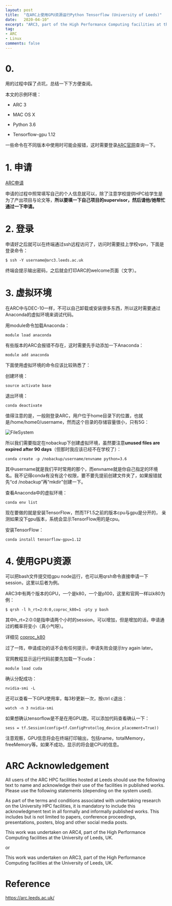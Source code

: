```yaml
---
layout: post
title:  "在ARC上使用GPU资源运行Python Tensorflow (University of Leeds)"
date:   2020-04-10"
excerpt: "ARC3, part of the High Performance Computing facilities at the University of Leeds, UK"
tag:
- ARC
- Linux
comments: false
---
```


# 0. 

用的过程中踩了点坑，总结一下下方便查阅。

本文的示例环境：

- ARC 3

- MAC OS X

- Python 3.6

- Tensorflow-gpu 1.12

一些命令在不同版本中使用时可能会报错，这时需要登录[ARC官网](https://arc.leeds.ac.uk/using-the-systems/getting-started/)查询一下。

# 1. 申请

[ARC申请](https://arc.leeds.ac.uk/apply/getting-an-account/)

申请的过程中照常填写自己的个人信息就可以，除了注意学校提供HPC给学生是为了产出项目与论文等，**所以要填一下自己项目的supervisor，然后请他/她帮忙通过一下申请。**

# 2. 登录

申请好之后就可以在终端通过ssh远程访问了，访问时需要挂上学校vpn，下面是登录命令：

    $ ssh -Y username@arc3.leeds.ac.uk

终端会提示输出密码，之后就会打印ARC的welcome页面（文字）。

# 3. 虚拟环境

在ARC中与DEC-10一样，不可以自己卸载或安装很多东西，所以这时需要通过Anaconda的虚拟环境来调试代码。

用module命令加载Anaconda：

    module load anaconda

有些版本的ARC会报错不存在，这时需要先手动添加一下Anaconda：

    module add anaconda
    
下面使用虚拟环境的命令应该比较熟悉了：

创建环境：

    source activate base

退出环境：

    conda deactivate   
    
值得注意的是，一般刚登录ARC，用户位于home目录下的位置，也就是/home/home0/username，然而这个目录的存储容量很小，只有5G：

![FileSystem](https://yawwq.github.io/assets/img/ARC/filesystem.png)

所以我们需要指定在nobackup下创建虚拟环境，虽然要注意**unused files are expired after 90 days**（但那时我应该已经不在学校了）：

    conda create -p /nobackup/username/envname python=3.6
    
其中username就是我们平时常用的那个，而envname就是你自己指定的环境名。我不记得conda有没有这个权限，要不要先提前创建文件夹了，如果报错就先“cd /nobackup”再“mkdir”创建一下。

查看Anaconda中的虚拟环境：

    conda env list

现在要做的就是安装TensorFlow，然而TF1.5之前的版本cpu与gpu是分开的，
亲测如果没下gpu版本，系统会显示TensorFlow用的是cpu。

安装TensorFlow：

    conda install tensorflow-gpu=1.12
    
    
# 4. 使用GPU资源

可以把bash文件提交给gpu node运行，也可以用qrsh命令直接申请一下session，这里以后者为例。

ARC3中有两个版本的GPU，一个是k80，一个是p100，这里和官网一样以k80为例：

    $ qrsh -l h_rt=2:0:0,coproc_k80=1 -pty y bash
    
其中h_rt=2:0:0是指申请两个小时的session，可以增加，但是增加的话，申请通过的概率将变小（真小气呀）。

详细见
[coproc_k80](https://arc.leeds.ac.uk/?s=coproc_k80)

过了一阵，申请成功的话不会有任何提示，申请失败会提示try again later。

官网教程显示运行代码前要先加载一下cuda：

    module load cuda
    
确认分配成功：

    nvidia-smi -L

还可以查看一下GPU使用率，每3秒更新一次，按ctrl c退出：

    watch -n 3 nvidia-smi
    
如果想确认tensorflow是不是在用GPU跑，可以添加代码查看确认一下：

    sess = tf.Session(config=tf.ConfigProto(log_device_placement=True))

注意观察，GPU信息将会在终端打印输出，包括name，totalMemory，freeMemory等。如果不成功，显示的将会是CPU的信息。

# ARC Acknowledgement

All users of the ARC HPC facilities hosted at Leeds should use the following text to name and acknowledge their use of the facilities in published works. Please use the following statements (depending on the system used).

As part of the terms and conditions associated with undertaking research on the University HPC facilities, it is mandatory to include this acknowledgment text in all formally and informally published works. This includes but is not limited to papers, conference proceedings, presentations, posters, blog and other social media posts.

This work was undertaken on ARC4, part of the High Performance Computing facilities at the University of Leeds, UK.

or

This work was undertaken on ARC3, part of the High Performance Computing facilities at the University of Leeds, UK.


# Reference

https://arc.leeds.ac.uk/
